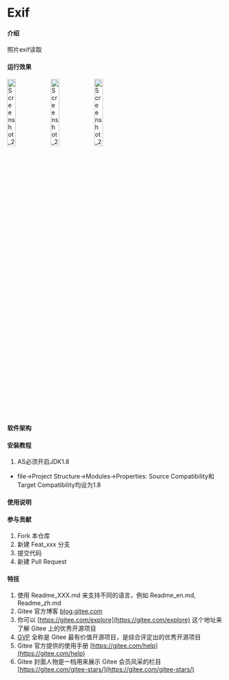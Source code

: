 # Exif

#### 介绍
照片exif读取

#### 运行效果

<img src="https://cdn.jsdelivr.net/gh/wzc520pyfm/Picbed_PicGo@master/img/Screenshot_20220405_115037_com.baidu.duer.exif.jpg" alt="Screenshot_20220405_115037_com.baidu.duer.exif" style="width:20%;height:20%;" /><img src="https://cdn.jsdelivr.net/gh/wzc520pyfm/Picbed_PicGo@master/img/Screenshot_20220405_115056_com.baidu.duer.exif.jpg" alt="Screenshot_20220405_115056_com.baidu.duer.exif" style="width:20%;height:20%;" /><img src="https://cdn.jsdelivr.net/gh/wzc520pyfm/Picbed_PicGo@master/img/Screenshot_20220405_115102_com.baidu.duer.exif.jpg" alt="Screenshot_20220405_115102_com.baidu.duer.exif" style="width:20%;height:20%;" />



#### 软件架构



#### 安装教程

1.  AS必须开启JDK1.8
  - file->Project Structure->Modules->Properties: Source Compatibility和Target Compatibility均设为1.8

#### 使用说明



#### 参与贡献

1.  Fork 本仓库
2.  新建 Feat_xxx 分支
3.  提交代码
4.  新建 Pull Request


#### 特技

1.  使用 Readme\_XXX.md 来支持不同的语言，例如 Readme\_en.md, Readme\_zh.md
2.  Gitee 官方博客 [blog.gitee.com](https://blog.gitee.com)
3.  你可以 [https://gitee.com/explore](https://gitee.com/explore) 这个地址来了解 Gitee 上的优秀开源项目
4.  [GVP](https://gitee.com/gvp) 全称是 Gitee 最有价值开源项目，是综合评定出的优秀开源项目
5.  Gitee 官方提供的使用手册 [https://gitee.com/help](https://gitee.com/help)
6.  Gitee 封面人物是一档用来展示 Gitee 会员风采的栏目 [https://gitee.com/gitee-stars/](https://gitee.com/gitee-stars/)
